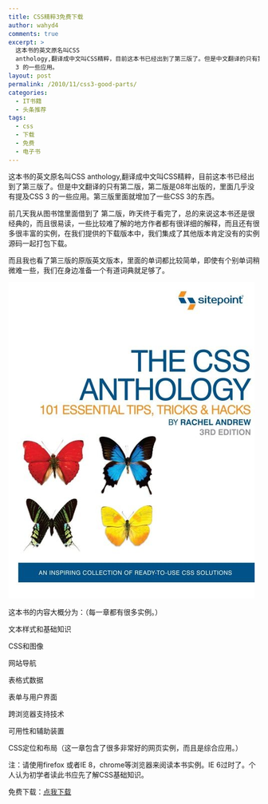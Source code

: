 ```yaml
---
title: CSS精粹3免费下载
author: wahyd4
comments: true
excerpt: >
  这本书的英文原名叫CSS
  anthology,翻译成中文叫CSS精粹，目前这本书已经出到了第三版了。但是中文翻译的只有第二版，第二版是08年出版的，里面几乎没有提及CSS
  3 的一些应用。
layout: post
permalink: /2010/11/css3-good-parts/
categories:
  - IT书籍
  - 头条推荐
tags:
  - css
  - 下载
  - 免费
  - 电子书
---
```

这本书的英文原名叫CSS anthology,翻译成中文叫CSS精粹，目前这本书已经出到了第三版了。但是中文翻译的只有第二版，第二版是08年出版的，里面几乎没有提及CSS 3 的一些应用。第三版里面就增加了一些CSS 3的东西。

前几天我从图书馆里面借到了 第二版，昨天终于看完了，总的来说这本书还是很经典的，而且很易读，一些比较难了解的地方作者都有很详细的解释，而且还有很多很丰富的实例，在我们提供的下载版本中，我们集成了其他版本肯定没有的实例源码一起打包下载。

而且我也看了第三版的原版英文版本，里面的单词都比较简单，即使有个别单词稍微难一些，我们在身边准备一个有道词典就足够了。

[<img class="size-full wp-image-1979 aligncenter" title="1255116593056" src="/images/2010/11/1255116593056.jpg" alt="" width="494" height="634" />][1]

这本书的内容大概分为：（每一章都有很多实例。）

文本样式和基础知识

CSS和图像

网站导航

表格式数据

表单与用户界面

跨浏览器支持技术

可用性和辅助装置

CSS定位和布局（这一章包含了很多非常好的网页实例，而且是综合应用。）

注：请使用firefox 或者IE 8，chrome等浏览器来阅读本书实例。IE 6过时了。个人认为初学者读此书应先了解CSS基础知识。

免费下载：<a href="http://u.115.com/file/f1490c9ce9" target="_blank">点我下载</a>

 [1]: /images/2010/11/1255116593056.jpg
